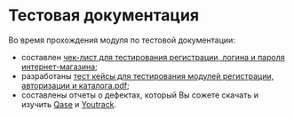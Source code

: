 # Тестовая документация

Во время прохождения модуля по тестовой документации: 
- составлен [чек-лист для тестирования регистрации, логина и пароля интернет-магазина](https://docs.google.com/spreadsheets/d/18qz2rKZyhEpV7AwkLGYukzE0aDy8REYhTDZYbAbVxMQ/edit#gid=0);
- разработаны [тест кейсы для тестирования модулей регистрации, авторизации и каталога.pdf](https://github.com/margaritakolomytceva/docs/files/15143626/_._._._._._._.pdf);
- составлены отчеты о дефектах, который Вы сожете скачать и изучить [Qase](https://github.com/margaritakolomytceva/docs/files/15170633/-.Qase.pdf) и [Youtrack](https://github.com/margaritakolomytceva/docs/files/15170643/-.Youtrack.xlsx).




